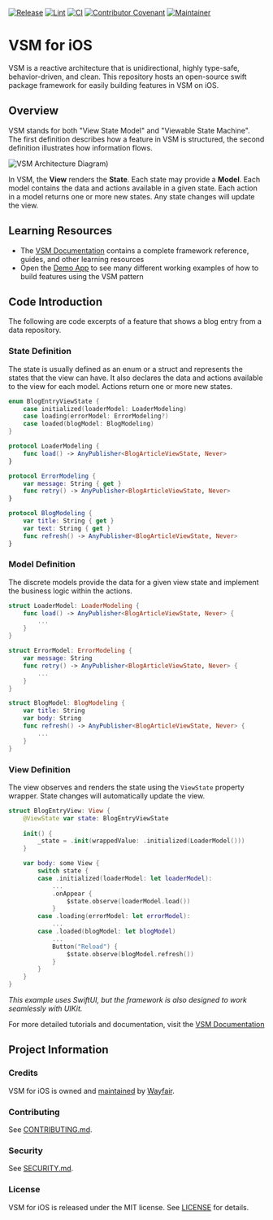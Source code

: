 [![Release](https://img.shields.io/github/v/release/wayfair/vsm-ios?display_name=tag)](CHANGELOG.md)
[![Lint](https://github.com/wayfair/vsm-ios/actions/workflows/lint.yml/badge.svg?branch=main)](https://github.com/wayfair/vsm-ios/actions/workflows/lint.yml)
[![CI](https://github.com/wayfair/vsm-ios/actions/workflows/ci.yml/badge.svg?branch=main)](https://github.com/wayfair/vsm-ios/actions/workflows/ci.yml)
[![Contributor Covenant](https://img.shields.io/badge/Contributor%20Covenant-2.0-4baaaa.svg)](CODE_OF_CONDUCT.md)
[![Maintainer](https://img.shields.io/badge/Maintainer-Wayfair-7F187F)](https://wayfair.github.io)

# VSM for iOS

VSM is a reactive architecture that is unidirectional, highly type-safe, behavior-driven, and clean. This repository hosts an open-source swift package framework for easily building features in VSM on iOS.

## Overview

VSM stands for both "View State Model" and "Viewable State Machine". The first definition describes how a feature in VSM is structured, the second definition illustrates how information flows.

![VSM Architecture Diagram](Sources/VSM/Documentation.docc/Resources/vsm-diagram.png))

In VSM, the **View** renders the **State**. Each state may provide a **Model**. Each model contains the data and actions available in a given state. Each action in a model returns one or more new states. Any state changes will update the view.

## Learning Resources

- The [VSM Documentation](https://wayfair.github.io/vsm-ios/documentation/vsm/) contains a complete framework reference, guides, and other learning resources
- Open the [Demo App](Demos/Shopping) to see many different working examples of how to build features using the VSM pattern

## Code Introduction

The following are code excerpts of a feature that shows a blog entry from a data repository.

### State Definition

The state is usually defined as an enum or a struct and represents the states that the view can have. It also declares the data and actions available to the view for each model. Actions return one or more new states.

```swift
enum BlogEntryViewState {
    case initialized(loaderModel: LoaderModeling)
    case loading(errorModel: ErrorModeling?)
    case loaded(blogModel: BlogModeling)
}

protocol LoaderModeling {
    func load() -> AnyPublisher<BlogArticleViewState, Never>
}

protocol ErrorModeling {
    var message: String { get }
    func retry() -> AnyPublisher<BlogArticleViewState, Never>
}

protocol BlogModeling {
    var title: String { get }
    var text: String { get }
    func refresh() -> AnyPublisher<BlogArticleViewState, Never>
}
```

### Model Definition

The discrete models provide the data for a given view state and implement the business logic within the actions.

```swift
struct LoaderModel: LoaderModeling {
    func load() -> AnyPublisher<BlogArticleViewState, Never> {
        ...
    }
}

struct ErrorModel: ErrorModeling {
    var message: String
    func retry() -> AnyPublisher<BlogArticleViewState, Never> {
        ...
    }
}

struct BlogModel: BlogModeling {
    var title: String
    var body: String
    func refresh() -> AnyPublisher<BlogArticleViewState, Never> {
        ...
    }
}
```

### View Definition

The view observes and renders the state using the `ViewState` property wrapper. State changes will automatically update the view.

```swift
struct BlogEntryView: View {
    @ViewState var state: BlogEntryViewState
    
    init() {
        _state = .init(wrappedValue: .initialized(LoaderModel()))
    }

    var body: some View {
        switch state {
        case .initialized(loaderModel: let loaderModel):            
            ...
            .onAppear { 
                $state.observe(loaderModel.load())
            }
        case .loading(errorModel: let errorModel):
            ...
        case .loaded(blogModel: let blogModel)
            ...
            Button("Reload") {
                $state.observe(blogModel.refresh())
            }
        }
    }
}
```

_This example uses SwiftUI, but the framework is also designed to work seamlessly with UIKit._

For more detailed tutorials and documentation, visit the [VSM Documentation](https://wayfair.github.io/vsm-ios/documentation/vsm/)

## Project Information

### Credits

VSM for iOS is owned and [maintained](MAINTAINERS.md) by [Wayfair](https://www.wayfair.com/).

### Contributing

See [CONTRIBUTING.md](CONTRIBUTING.md).

### Security

See [SECURITY.md](SECURITY.md).

### License

VSM for iOS is released under the MIT license. See [LICENSE](LICENSE) for details.
